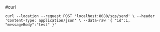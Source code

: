 #curl

`curl --location --request POST 'localhost:8088/sqs/send' \
--header 'Content-Type: application/json' \
--data-raw '{
"id":1,
"messageBody":"test"
}'
`

